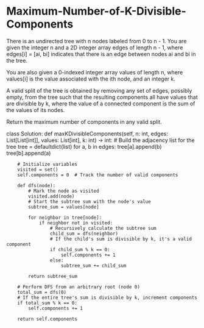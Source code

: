 # Maximum-Number-of-K-Divisible-Components

There is an undirected tree with n nodes labeled from 0 to n - 1. You are given the integer n and a 2D integer array edges of length n - 1, where edges[i] = [ai, bi] indicates that there is an edge between nodes ai and bi in the tree.

You are also given a 0-indexed integer array values of length n, where values[i] is the value associated with the ith node, and an integer k.

A valid split of the tree is obtained by removing any set of edges, possibly empty, from the tree such that the resulting components all have values that are divisible by k, where the value of a connected component is the sum of the values of its nodes.

Return the maximum number of components in any valid split.

class Solution:
    def maxKDivisibleComponents(self, n: int, edges: List[List[int]], values: List[int], k: int) -> int:
        # Build the adjacency list for the tree
        tree = defaultdict(list)
        for a, b in edges:
            tree[a].append(b)
            tree[b].append(a)
        
        # Initialize variables
        visited = set()
        self.components = 0  # Track the number of valid components
        
        def dfs(node):
            # Mark the node as visited
            visited.add(node)
            # Start the subtree sum with the node's value
            subtree_sum = values[node]
            
            for neighbor in tree[node]:
                if neighbor not in visited:
                    # Recursively calculate the subtree sum
                    child_sum = dfs(neighbor)
                    # If the child's sum is divisible by k, it's a valid component
                    if child_sum % k == 0:
                        self.components += 1
                    else:
                        subtree_sum += child_sum
            
            return subtree_sum
        
        # Perform DFS from an arbitrary root (node 0)
        total_sum = dfs(0)
        # If the entire tree's sum is divisible by k, increment components
        if total_sum % k == 0:
            self.components += 1
        
        return self.components
